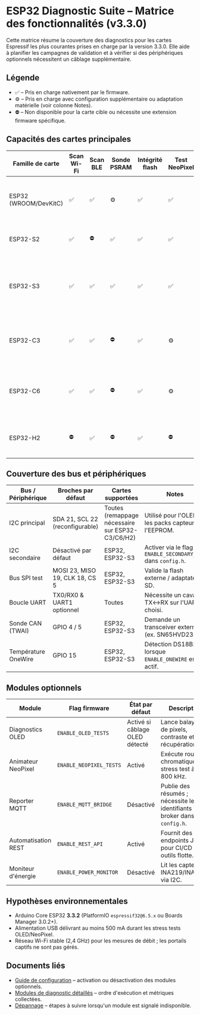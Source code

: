 # ESP32 Diagnostic Suite – Matrice des fonctionnalités (v3.3.0)

Cette matrice résume la couverture des diagnostics pour les cartes Espressif les plus courantes prises en charge par la version
3.3.0. Elle aide à planifier les campagnes de validation et à vérifier si des périphériques optionnels nécessitent un câblage
supplémentaire.

## Légende
- ✅ – Pris en charge nativement par le firmware.
- ⚙️ – Pris en charge avec configuration supplémentaire ou adaptation matérielle (voir colonne Notes).
- ⛔ – Non disponible pour la carte cible ou nécessite une extension firmware spécifique.

## Capacités des cartes principales
| Famille de carte | Scan Wi-Fi | Scan BLE | Sonde PSRAM | Intégrité flash | Test NeoPixel | Test OLED 0,96" | Notes |
|------------------|-----------|----------|-------------|-----------------|--------------|------------------|-------|
| ESP32 (WROOM/DevKitC) | ✅ | ✅ | ⚙️ | ✅ | ✅ | ✅ | Détection PSRAM disponible sur les variantes WROVER équipées. |
| ESP32-S2 | ✅ | ⛔ | ✅ | ✅ | ✅ | ✅ | USB natif supporté ; matériel BLE absent. |
| ESP32-S3 | ✅ | ✅ | ✅ | ✅ | ✅ | ✅ | Double USB/Série ; utiliser Arduino Core 3.3.2 pour une couverture complète. |
| ESP32-C3 | ✅ | ✅ | ⛔ | ✅ | ⚙️ | ⚙️ | Requiert un remappage de broches pour NeoPixel ; OLED via I2C uniquement. |
| ESP32-C6 | ✅ | ✅ | ⛔ | ✅ | ⚙️ | ⚙️ | Radios Thread/Matter non exploitées ; configurer les broches LED/OLED. |
| ESP32-H2 | ⛔ | ✅ | ⛔ | ✅ | ⛔ | ⚙️ | Wi-Fi absent ; privilégier les diagnostics BLE et la matrice GPIO. |

## Couverture des bus et périphériques
| Bus / Périphérique | Broches par défaut | Cartes supportées | Notes |
|--------------------|--------------------|-------------------|-------|
| I2C principal | SDA 21, SCL 22 (reconfigurable) | Toutes (remappage nécessaire sur ESP32-C3/C6/H2) | Utilisé pour l'OLED, les packs capteurs, l'EEPROM. |
| I2C secondaire | Désactivé par défaut | ESP32, ESP32-S3 | Activer via le flag `ENABLE_SECONDARY_I2C` dans `config.h`. |
| Bus SPI test | MOSI 23, MISO 19, CLK 18, CS 5 | ESP32, ESP32-S3 | Valide la flash externe / adaptateurs SD. |
| Boucle UART | TX0/RX0 & UART1 optionnel | Toutes | Nécessite un cavalier TX↔RX sur l'UART choisi. |
| Sonde CAN (TWAI) | GPIO 4 / 5 | ESP32, ESP32-S3 | Demande un transceiver externe (ex. SN65HVD230). |
| Température OneWire | GPIO 15 | ESP32, ESP32-S3 | Détection DS18B20 lorsque `ENABLE_ONEWIRE` est actif. |

## Modules optionnels
| Module | Flag firmware | État par défaut | Description |
|--------|---------------|-----------------|-------------|
| Diagnostics OLED | `ENABLE_OLED_TESTS` | Activé si câblage OLED détecté | Lance balayage de pixels, contraste et récupération I2C. |
| Animateur NeoPixel | `ENABLE_NEOPIXEL_TESTS` | Activé | Exécute roue chromatique et stress test à 800 kHz. |
| Reporter MQTT | `ENABLE_MQTT_BRIDGE` | Désactivé | Publie des résumés ; nécessite les identifiants broker dans `config.h`. |
| Automatisation REST | `ENABLE_REST_API` | Activé | Fournit des endpoints JSON pour CI/CD ou outils flotte. |
| Moniteur d'énergie | `ENABLE_POWER_MONITOR` | Désactivé | Lit les capteurs INA219/INA3221 via I2C. |

## Hypothèses environnementales
- Arduino Core ESP32 **3.3.2** (PlatformIO `espressif32@6.5.x` ou Boards Manager 3.0.2+).
- Alimentation USB délivrant au moins 500 mA durant les stress tests OLED/NeoPixel.
- Réseau Wi-Fi stable (2,4 GHz) pour les mesures de débit ; les portails captifs ne sont pas gérés.

## Documents liés
- [Guide de configuration](CONFIG_FR.md) – activation ou désactivation des modules optionnels.
- [Modules de diagnostic détaillés](DIAGNOSTIC_MODULES_FR.md) – ordre d'exécution et métriques collectées.
- [Dépannage](TROUBLESHOOTING_FR.md) – étapes à suivre lorsqu'un module est signalé indisponible.
